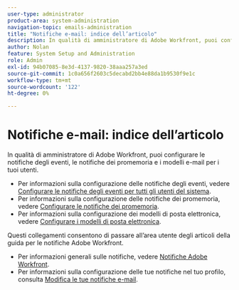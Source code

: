 ```yaml
---
user-type: administrator
product-area: system-administration
navigation-topic: emails-administration
title: "Notifiche e-mail: indice dell’articolo"
description: In qualità di amministratore di Adobe Workfront, puoi configurare le notifiche degli eventi, le notifiche dei promemoria e i modelli e-mail per i tuoi utenti.
author: Nolan
feature: System Setup and Administration
role: Admin
exl-id: 94b07085-8e3d-4137-9820-38aaa257a3ed
source-git-commit: 1c0a656f2603c5decabd2bb4e88da1b9530f9e1c
workflow-type: tm+mt
source-wordcount: '122'
ht-degree: 0%

---
```


# Notifiche e-mail: indice dell’articolo

<!-- Audited: 1/2024 -->

In qualità di amministratore di Adobe Workfront, puoi configurare le notifiche degli eventi, le notifiche dei promemoria e i modelli e-mail per i tuoi utenti.

* Per informazioni sulla configurazione delle notifiche degli eventi, vedere [Configurare le notifiche degli eventi per tutti gli utenti del sistema](../../../administration-and-setup/manage-workfront/emails/configure-event-notifications-for-everyone-in-the-system.md).
* Per informazioni sulla configurazione delle notifiche dei promemoria, vedere [Configurare le notifiche dei promemoria](../../../administration-and-setup/manage-workfront/emails/set-up-reminder-notifications.md).
* Per informazioni sulla configurazione dei modelli di posta elettronica, vedere [Configurare i modelli di posta elettronica](../../../administration-and-setup/manage-workfront/emails/configure-email-templates.md).

Questi collegamenti consentono di passare all’area utente degli articoli della guida per le notifiche Adobe Workfront.

* Per informazioni generali sulle notifiche, vedere [Notifiche Adobe Workfront](/help/quicksilver/workfront-basics/using-notifications/event-notifications.md).
* Per informazioni sulla configurazione delle tue notifiche nel tuo profilo, consulta [Modifica le tue notifiche e-mail](/help/quicksilver/workfront-basics/using-notifications/activate-or-deactivate-your-own-event-notifications.md).
